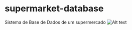 # supermarket-database
Sistema de Base de Dados de um supermercado
![Alt text](https://drive.google.com/file/d/1n8Gw-6smW9u6MwoHBg2F1tsuh8-c57xb/view?usp=sharing?raw=true)
